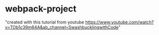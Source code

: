 ﻿# webpack-project


"created with this tutorial from youtube https://www.youtube.com/watch?v=TOb1c39m64A&ab_channel=SwashbucklingwithCode"
